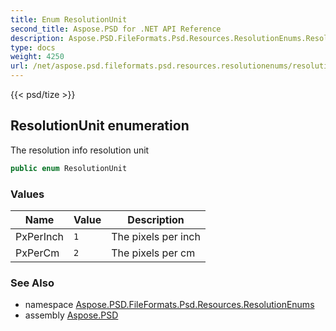 ```yaml
---
title: Enum ResolutionUnit
second_title: Aspose.PSD for .NET API Reference
description: Aspose.PSD.FileFormats.Psd.Resources.ResolutionEnums.ResolutionUnit enum. The resolution info resolution unit
type: docs
weight: 4250
url: /net/aspose.psd.fileformats.psd.resources.resolutionenums/resolutionunit/
---
```

{{< psd/tize >}}
## ResolutionUnit enumeration

The resolution info resolution unit

```csharp
public enum ResolutionUnit
```

### Values

| Name | Value | Description |
| --- | --- | --- |
| PxPerInch | `1` | The pixels per inch |
| PxPerCm | `2` | The pixels per cm |

### See Also

* namespace [Aspose.PSD.FileFormats.Psd.Resources.ResolutionEnums](../../aspose.psd.fileformats.psd.resources.resolutionenums/)
* assembly [Aspose.PSD](../../)


